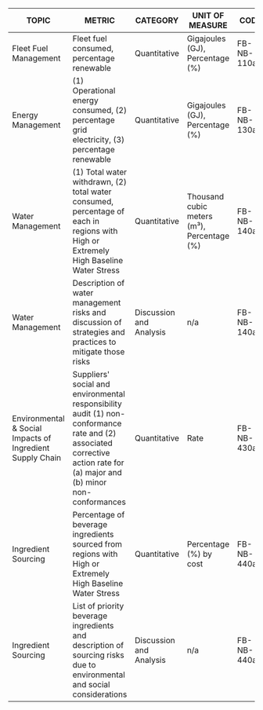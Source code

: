 | TOPIC | METRIC | CATEGORY | UNIT OF MEASURE | CODE |
|-------|--------|----------|------------------|------|
| Fleet Fuel Management | Fleet fuel consumed, percentage renewable | Quantitative | Gigajoules (GJ), Percentage (%) | FB-NB-110a.1 |
| Energy Management | (1) Operational energy consumed, (2) percentage grid electricity, (3) percentage renewable | Quantitative | Gigajoules (GJ), Percentage (%) | FB-NB-130a.1 |
| Water Management | (1) Total water withdrawn, (2) total water consumed, percentage of each in regions with High or Extremely High Baseline Water Stress | Quantitative | Thousand cubic meters (m³), Percentage (%) | FB-NB-140a.1 |
| Water Management | Description of water management risks and discussion of strategies and practices to mitigate those risks | Discussion and Analysis | n/a | FB-NB-140a.2 |
| Environmental & Social Impacts of Ingredient Supply Chain | Suppliers' social and environmental responsibility audit (1) non-conformance rate and (2) associated corrective action rate for (a) major and (b) minor non-conformances | Quantitative | Rate | FB-NB-430a.1 |
| Ingredient Sourcing | Percentage of beverage ingredients sourced from regions with High or Extremely High Baseline Water Stress | Quantitative | Percentage (%) by cost | FB-NB-440a.1 |
| Ingredient Sourcing | List of priority beverage ingredients and description of sourcing risks due to environmental and social considerations | Discussion and Analysis | n/a | FB-NB-440a.2 |